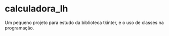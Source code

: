# calculadora_lh
Um pequeno projeto para estudo da biblioteca tkinter, e o uso de classes na programação.

